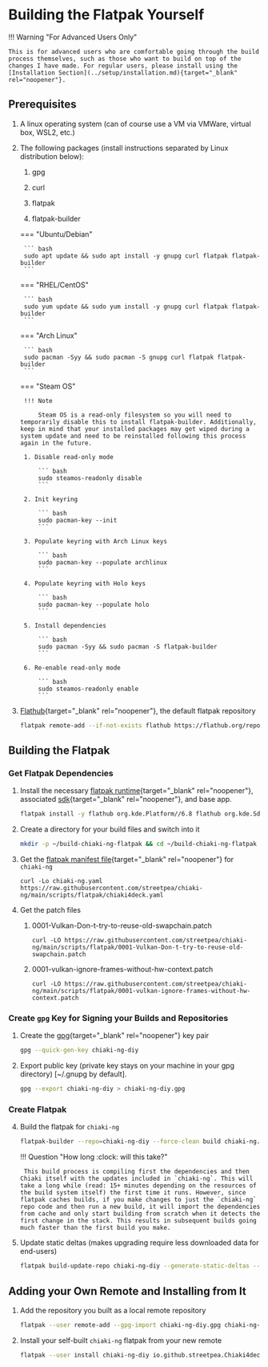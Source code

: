 # Building the Flatpak Yourself

!!! Warning "For Advanced Users Only"

    This is for advanced users who are comfortable going through the build process themselves, such as those who want to build on top of the changes I have made. For regular users, please install using the [Installation Section](../setup/installation.md){target="_blank" rel="noopener"}.

## Prerequisites

1. A linux operating system (can of course use a VM via VMWare, virtual box, WSL2, etc.)

2. The following packages (install instructions separated by Linux distribution below):

    1. gpg

    2. curl

    3. flatpak

    4. flatpak-builder

    === "Ubuntu/Debian"

        ``` bash
        sudo apt update && sudo apt install -y gnupg curl flatpak flatpak-builder
        ```

    === "RHEL/CentOS"

        ``` bash
        sudo yum update && sudo yum install -y gnupg curl flatpak flatpak-builder
        ```

    === "Arch Linux"

        ``` bash
        sudo pacman -Syy && sudo pacman -S gnupg curl flatpak flatpak-builder
        ```

    === "Steam OS"

        !!! Note

            Steam OS is a read-only filesystem so you will need to temporarily disable this to install flatpak-builder. Additionally, keep in mind that your installed packages may get wiped during a system update and need to be reinstalled following this process again in the future. 

        1. Disable read-only mode

            ``` bash
            sudo steamos-readonly disable
            ```

        2. Init keyring

            ``` bash
            sudo pacman-key --init
            ```

        3. Populate keyring with Arch Linux keys

            ``` bash
            sudo pacman-key --populate archlinux
            ```

        4. Populate keyring with Holo keys

            ``` bash
            sudo pacman-key --populate holo
            ```

        5. Install dependencies

            ``` bash
            sudo pacman -Syy && sudo pacman -S flatpak-builder
            ```

        6. Re-enable read-only mode

            ``` bash
            sudo steamos-readonly enable
            ```

3. [Flathub](https://flathub.org/home){target="_blank" rel="noopener"}, the default flatpak repository

    ``` bash
    flatpak remote-add --if-not-exists flathub https://flathub.org/repo/flathub.flatpakrepo
    ```

## Building the Flatpak

### Get Flatpak Dependencies

1. Install the necessary [flatpak runtime](https://docs.flatpak.org/en/latest/basic-concepts.html#runtimes){target="_blank" rel="noopener"}, associated [sdk](https://docs.flatpak.org/en/latest/building-introduction.html#software-development-kits-sdks){target="_blank" rel="noopener"}, and base app.

    ```bash
    flatpak install -y flathub org.kde.Platform//6.8 flathub org.kde.Sdk//6.8
    ```

2. Create a directory for your build files and switch into it

    ```bash
    mkdir -p ~/build-chiaki-ng-flatpak && cd ~/build-chiaki-ng-flatpak
    ```

3. Get the [flatpak manifest file](https://docs.flatpak.org/en/latest/manifests.html){target="_blank" rel="noopener"} for `chiaki-ng`

    ```
    curl -Lo chiaki-ng.yaml https://raw.githubusercontent.com/streetpea/chiaki-ng/main/scripts/flatpak/chiaki4deck.yaml
    ```

4. Get the patch files

    1. 0001-Vulkan-Don-t-try-to-reuse-old-swapchain.patch

        ```
        curl -LO https://raw.githubusercontent.com/streetpea/chiaki-ng/main/scripts/flatpak/0001-Vulkan-Don-t-try-to-reuse-old-swapchain.patch
        ```

    2. 0001-vulkan-ignore-frames-without-hw-context.patch

        ```
        curl -LO https://raw.githubusercontent.com/streetpea/chiaki-ng/main/scripts/flatpak/0001-vulkan-ignore-frames-without-hw-context.patch
        ```

### Create `gpg` Key for Signing your Builds and Repositories

1. Create the [gpg](https://gnupg.org/gph/en/manual/c14.html){target="_blank" rel="noopener"} key pair

    ``` bash
    gpg --quick-gen-key chiaki-ng-diy
    ```

2. Export public key (private key stays on your machine in your gpg directory) [~/.gnupg by default].

    ``` bash
    gpg --export chiaki-ng-diy > chiaki-ng-diy.gpg
    ```

### Create Flatpak

4. Build the flatpak for `chiaki-ng`

    ``` bash
    flatpak-builder --repo=chiaki-ng-diy --force-clean build chiaki-ng.yaml --gpg-sign chiaki-ng-diy
    ```

    !!! Question "How long :clock: will this take?"

        This build process is compiling first the dependencies and then Chiaki itself with the updates included in `chiaki-ng`. This will take a long while (read: 15+ minutes depending on the resources of the build system itself) the first time it runs. However, since flatpak caches builds, if you make changes to just the `chiaki-ng` repo code and then run a new build, it will import the dependencies from cache and only start building from scratch when it detects the first change in the stack. This results in subsequent builds going much faster than the first build you make.

5. Update static deltas (makes upgrading require less downloaded data for end-users)

    ``` bash
    flatpak build-update-repo chiaki-ng-diy --generate-static-deltas --gpg-sign=chiaki-ng-diy
    ```


## Adding your Own Remote and Installing from It

1. Add the repository you built as a local remote repository

    ``` bash
    flatpak --user remote-add --gpg-import chiaki-ng-diy.gpg chiaki-ng-diy ~/build-chiaki-ng-flatpak/chiaki-ng-diy
    ```

2. Install your self-built `chiaki-ng` flatpak from your new remote

    ``` bash
    flatpak --user install chiaki-ng-diy io.github.streetpea.Chiaki4deck
    ```

